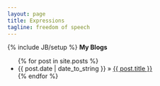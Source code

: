 ```yaml
---
layout: page
title: Expressions
tagline: freedom of speech
---
```

{% include JB/setup %}
**My Blogs**

<ul class="posts">
  {% for post in site.posts %}
    <li><span>{{ post.date | date_to_string }}</span> &raquo; <a href="{{ BASE_PATH }}{{ post.url }}">{{ post.title }}</a></li>
  {% endfor %}
</ul>




